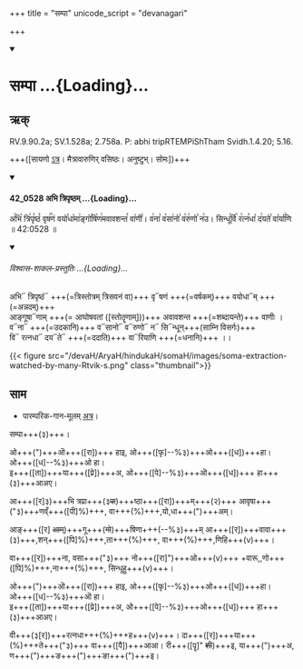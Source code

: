 +++
title = "सम्पा"
unicode_script = "devanagari"

+++
<div class="js_include" includetitle="true" newlevelforh1="1" unfilled url="/vedAH_sAma/paravastu-sAma/devaH/somaH/sampA/">
<details open><summary><h1>सम्पा ...{Loading}...</h1></summary>

## ऋक्

RV.9.90.2a; SV.1.528a; 2.758a. P: abhi tripRTEMPiShTham Svidh.1.4.20; 5.16.

+++([सायणो [ऽत्र](https://archive.org/stream/RgVedaWithSayanasCommentaryPart3/rv_sayanabhasya_part3#page/n911/mode/2up&sa=D&ust=1542425956338000)। मैत्रावारुणिर् वसिष्ठः। अनुष्टुभ्। सोमः])+++

<div class="js_include" includetitle="false" newlevelforh1="3" unfilled="" url="/vedAH_sAma/kauthumam/saMhitA/vishvAsa-prastutiH/1_pUrvArchikaH/6/1/42_0528_abhi_tripRShTham.md">
<details open><summary><h4>42_0528 अभि त्रिपृष्ठम् ...{Loading}...</h4></summary>

अ꣣भि꣡ त्रि꣢पृ꣣ष्ठं꣡ वृष꣢꣯णं वयो꣣धा꣡मा꣢ङ्गो꣣षि꣡ण꣢मवावशन्त꣣ वा꣡णी꣢। व꣢ना꣣ व꣡सा꣢नो꣣ व꣡रु꣢णो꣣ न꣢उ। सिन्धू꣣र्वि꣡ र꣢त्न꣣धा꣡ द꣢यते꣣ वा꣡र्या꣢णि ॥ 42:0528 ॥  

<div class="js_include" newlevelforh1="2" title="विश्वास-शाकल-प्रस्तुतिः" unfilled="" url="/vedAH_Rk/shAkalam/saMhitA/vishvAsa-prastutiH/09/090/02_abhi_tripRShThaM.md">
<details open><summary><h6>विश्वास-शाकल-प्रस्तुतिः ...{Loading}...</h6></summary>

अभि᳓ त्रिपृष्ठं᳓ +++(=त्रिस्तोत्रम् त्रिसवनं वा)+++ वृ᳓षणं +++(=वर्षकम्)+++ वयोधा᳓म् +++(=अन्नदम्)+++    
आङ्गूषा᳓णाम् +++(= आघोषवतां ([स्तोतॄणाम्]))+++ अवावशन्त +++(=शब्दायन्ते)+++ वाणीः ।  
व᳓ना᳓ +++(=उदकानि)+++ व᳓सानो᳓ व᳓रुणो᳓ न᳓ सि᳓न्धून्+++(साम्नि विसर्गः)+++  
वि᳓ रत्नधा᳓ दय᳓ते᳓ +++(=ददाति)+++ वा᳓रियाणि +++(=धनानि)+++ ।।  

</details>
</div>
</details>
</div>  

{{< figure src="/devaH/AryaH/hindukaH/somaH/images/soma-extraction-watched-by-many-Rtvik-s.png"  class="thumbnail">}}

## साम

- पारम्परिक-गान-मूलम् [अत्र](https://archive.org/stream/sAmaveda-jaiminIya-paravastu-paramparA-docs/VIVAAHA%20UPANAYANA%20SAAMAANI#page/n3/mode/1up&sa=D&ust=1542425956339000)।
<div caption="रामानुजार्यः 1974 " class="audioEmbed" src="https://archive
.org/download/jaiminIya-sAma-gAna-paravastu-tradition-rAmAnuja/sampA.mp3"></div>
<div caption="गोपालार्यः 2015  " class="audioEmbed" src="https://archive
.org/download/jaiminIya-sAma-gAna-paravastu-tradition-gopAla-2015/sampA.mp3"></div>
<div caption="गोपालपवनयोर् अनुवचनम् 2015 1x" class="audioEmbed" src="https://archive
.org/download/jaiminIya-sAma-gAna-paravastu-tradition-anuvachanam-gopAla-pavana-2015/sampA.mp3"></div>
<div caption="गोपालपवनयोर् अनुवचनम् 2015 1.5x" class="audioEmbed" src="https://archive
.org/download/jaiminIya-sAma-gAna-paravastu-tradition-anuvachanam-gopAla-pavana-2015-150p-speed/sampA.mp3"></div>

सम्पा+++(३)+++।

ओ+++(")+++ऒ+++([रा])+++ हाइ, ओ+++([फृ]--%३)+++ओ+++([ध])+++हा। ओ+++([ध]--%३)+++ओ हा।  
इ+++([ता])+++या+++([प्रे])+++अ, ओ+++([पे]--%३)+++ऒ+++([ध])+++ हा+++(३)+++आअए।

आ+++([र]३)+++भि त्रप्रा+++(३~~पा~~)+++ष्ठा+++([रा])+++म्+++(२)+++ आवृषा+++("३)+++णव्ँ+++([पी]%)+++, वा+++(%)+++,यो,धा+++(")+++अम्।

आङ्+++([र] ~~आम्~~)+++गू+++(~~गो~~)+++षिणा+++(--%३)+++म् आ+++([र])+++वावा+++(३)+++,शन्+++([पि]%)+++,ता+++(%)+++, वा+++(%)+++,णिहि+++(v)+++।

वा+++([र])+++ना, वसा+++("३)+++ नो+++([रा]")+++ओ+++(v)+++ +वारू,,णो+++([पि]%)+++,ना+++(%)+++, सिन्धूहु+++(v)+++।

ओ+++(")+++ऒ+++([रा])+++ हाइ, ओ+++([फृ]--%३)+++ओ+++([ध])+++हा। ओ+++([ध]--%३)+++ऒ हा।  
इ+++([ता])+++या+++([प्रे])+++अ, ओ+++([पे]--%३)+++ओ+++([ध])+++ हा+++(३)+++आअए।

वी+++(३[र])+++रत्नधा+++(%)+++ह+++(v)+++। दा+++([र])+++या+++(%)+++ते+++("३)+++ वा+++([पै])+++आआ। री+++([पॄ]" ~~शी~~)+++इ, या+++(")+++अ, ण+++(")+++ङ+++(")+++ङा+++(")+++इ।
</details>
</div>